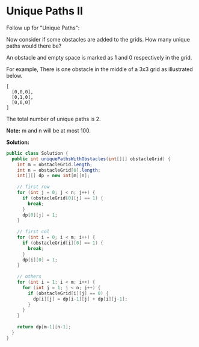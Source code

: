 # Unique Paths II

Follow up for "Unique Paths":

Now consider if some obstacles are added to the grids. How many unique paths would there be?

An obstacle and empty space is marked as 1 and 0 respectively in the grid.

For example,
There is one obstacle in the middle of a 3x3 grid as illustrated below.
```
[
  [0,0,0],
  [0,1,0],
  [0,0,0]
]
```
The total number of unique paths is 2.

**Note:** m and n will be at most 100.

**Solution:**
```java
public class Solution {
  public int uniquePathsWithObstacles(int[][] obstacleGrid) {
    int m = obstacleGrid.length;
    int n = obstacleGrid[0].length;
    int[][] dp = new int[m][n];
        
    // first row
    for (int j = 0; j < n; j++) {
      if (obstacleGrid[0][j] == 1) {
        break;
      }
      dp[0][j] = 1;
    }
        
    // first col
    for (int i = 0; i < m; i++) {
      if (obstacleGrid[i][0] == 1) {
        break;
      }
      dp[i][0] = 1;
    }
        
    // others
    for (int i = 1; i < m; i++) {
      for (int j = 1; j < n; j++) {
        if (obstacleGrid[i][j] == 0) {
          dp[i][j] = dp[i-1][j] + dp[i][j-1];
        }
      }
    }
        
    return dp[m-1][n-1];
  }
}
```